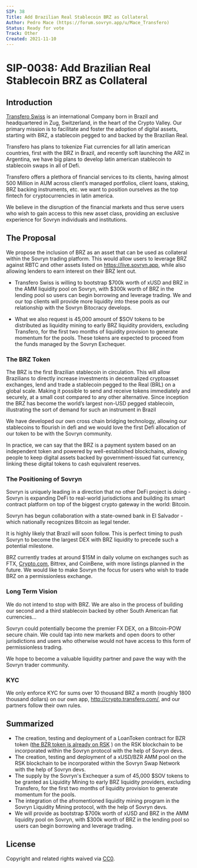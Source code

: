 ```yaml
---
SIP: 38
Title: Add Brazilian Real Stablecoin BRZ as Collateral
Author: Pedro Mace (https://forum.sovryn.app/u/Mace_Transfero)
Status: Ready for vote
Track: Other
Created: 2021-11-10
---
```


# SIP-0038: Add Brazilian Real Stablecoin BRZ as Collateral

## Introduction
[Transfero Swiss](https://transferoswiss.ch/)  is an international Company born in Brazil and headquartered in Zug, Switzerland, in the heart of the Crypto Valley. Our primary mission is to facilitate and foster the adoption of digital assets, starting with BRZ, a stablecoin pegged to and backed by the Brazilian Real.

Transfero has plans to tokenize Fiat currencies for all latin american countries, first with the BRZ in Brazil, and recently soft launching the ARZ in Argentina, we have big plans to develop latin american stablecoin to stablecoin swaps in all of Defi.

Transfero offers a plethora of financial services to its clients, having almost 500 Million in AUM across client’s managed portfolios, client loans, staking, BRZ backing instruments, etc. we want to position ourselves as the top fintech for cryptocurrencies in latin america.

We believe in the disruption of the financial markets and thus serve users who wish to gain access to this new asset class, providing an exclusive experience for Sovryn individuals and institutions. 

## The Proposal

We propose the inclusion of BRZ as an asset that can be used as collateral within the Sovryn trading platform. This would allow users to leverage BRZ against RBTC and other assets listed on https://live.sovryn.app, while also allowing lenders to earn interest on their BRZ lent out.

* Transfero Swiss is willing to bootstrap $700k worth of xUSD and BRZ in the AMM liquidity pool on Sovryn, with $300k worth of BRZ in the lending pool so users can begin borrowing and leverage trading. We and our top clients will provide more liquidity into these pools as our relationship with the Sovryn Bitocracy develops.

* What we also request is 45,000 amount of $SOV tokens to be distributed  as liquidity mining to early BRZ liquidity providers, excluding Transfero, for the first two months of liquidity provision to generate momentum for the pools. These tokens are expected to proceed from the funds managed by the Sovryn Exchequer.

### **The BRZ Token**

The BRZ is the first Brazilian stablecoin in circulation. This will allow Brazilians to directly increase investments in decentralized cryptoasset exchanges, lend and trade a stablecoin pegged to the Real (BRL) on a global scale. Making it possible to send and receive tokens immediately and securely, at a small cost compared to any other alternative. Since inception the BRZ has become the world’s largest non-USD pegged stablecoin, illustrating the sort of demand for such an instrument in Brazil

We have developed our own cross chain bridging technology, allowing our stablecoins to flourish in defi and we would love the first Defi allocation of our token to be with the Sovryn community.

In practice, we can say that the BRZ is a payment system based on an independent token and powered by well-established blockchains, allowing people to keep digital assets backed by government-issued fiat currency, linking these digital tokens to cash equivalent reserves.  

### **The Positioning of Sovryn**
Sovryn is uniquely leading in a direction that no other DeFi project is doing - Sovryn is expanding DeFi to real-world jurisdictions and building its smart contract platform on top of the biggest crypto gateway in the world: Bitcoin.

Sovryn has begun collaboration with a state-owned bank in El Salvador - which nationally recognizes Bitcoin as legal tender.

It is highly likely that Brazil will soon follow. This is perfect timing to push Sovryn to become the largest DEX with BRZ liquidity to precede such a potential milestone.

BRZ currently trades at around $15M in daily volume on exchanges such as FTX, [Crypto.com](http://crypto.com/), Bittrex, and CoinBene, with more listings planned in the future. We would like to make Sovryn the focus for users who wish to trade BRZ on a permissionless exchange. 

### **Long Term Vision**  
We do not intend to stop with BRZ. We are also in the process of building our second and a third stablecoin backed by other South American fiat currencies…

Sovryn could potentially become the premier FX DEX, on a Bitcoin-POW secure chain. We could tap into new markets and open doors to other jurisdictions and users who otherwise would not have access to this form of permissionless trading.

We hope to become a valuable liquidity partner and pave the way with the Sovryn trader community. 

### **KYC**
We only enforce KYC for sums over 10 thousand BRZ a month (roughly 1800 thousand dollars) on our own app, http://crypto.transfero.com/, and our partners follow their own rules.

## **Summarized**
- The creation, testing and deployment of a LoanToken contract for BZR token ([the BZR token is already on RSK](https://explorer.rsk.co/address/0xe355c280131dfaf18bf1c3648aee3c396db6b5fd?__ctab=Code) ) on the RSK blockchain to be incorporated within the Sovryn protocol with the help of Sovryn devs.  
- The creation, testing and deployment of a xUSD/BZR AMM pool on the RSK blockchain to be incorporated within the Sovryn Swap Network with the help of Sovryn devs.  
- The supply by the Sovryn's Exchequer a sum of 45,000 $SOV tokens to be granted as Liquidity Mining to early BRZ liquidity providers, excluding Transfero, for the first two months of liquidity provision to generate momentum for the pools.
- The integration of the afromentioned liquidity mining program in the Sovryn Liquidity Mining protocol, with the help of Sovryn devs.
- We will provide as bootstrap $700k worth of xUSD and BRZ in the AMM liquidity pool on Sovryn, with $300k worth of BRZ in the lending pool so users can begin borrowing and leverage trading.

## License
Copyright and related rights waived via [CC0](https://creativecommons.org/publicdomain/zero/1.0/).
